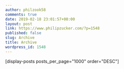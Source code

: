 ```yaml
---
author: philzook58
comments: true
date: 2019-02-18 23:01:57+00:00
layout: post
link: https://www.philipzucker.com/?p=1548
published: false
slug: Archive
title: Archive
wordpress_id: 1548
---
```


[display-posts posts_per_page="1000" order="DESC"]
